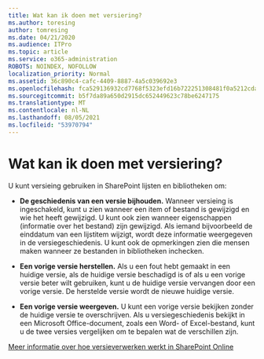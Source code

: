```yaml
---
title: Wat kan ik doen met versiering?
ms.author: toresing
author: tomresing
ms.date: 04/21/2020
ms.audience: ITPro
ms.topic: article
ms.service: o365-administration
ROBOTS: NOINDEX, NOFOLLOW
localization_priority: Normal
ms.assetid: 36c890c4-cafc-4409-8887-4a5c039692e3
ms.openlocfilehash: fca529136932cd7768f5323efd16b722251308481f0a5212cda5ac5e7dc591d1
ms.sourcegitcommit: b5f7da89a650d2915dc652449623c78be6247175
ms.translationtype: MT
ms.contentlocale: nl-NL
ms.lasthandoff: 08/05/2021
ms.locfileid: "53970794"
---
```

# <a name="what-can-i-do-with-versioning"></a>Wat kan ik doen met versiering?

U kunt versieing gebruiken in SharePoint lijsten en bibliotheken om:
  
- **De geschiedenis van een versie bijhouden.** Wanneer versieing is ingeschakeld, kunt u zien wanneer een item of bestand is gewijzigd en wie het heeft gewijzigd. U kunt ook zien wanneer eigenschappen (informatie over het bestand) zijn gewijzigd. Als iemand bijvoorbeeld de einddatum van een lijstitem wijzigt, wordt deze informatie weergegeven in de versiegeschiedenis. U kunt ook de opmerkingen zien die mensen maken wanneer ze bestanden in bibliotheken inchecken. 
    
- **Een vorige versie herstellen.** Als u een fout hebt gemaakt in een huidige versie, als de huidige versie beschadigd is of als u een vorige versie beter wilt gebruiken, kunt u de huidige versie vervangen door een vorige versie. De herstelde versie wordt de nieuwe huidige versie. 
    
- **Een vorige versie weergeven.** U kunt een vorige versie bekijken zonder de huidige versie te overschrijven. Als u versiegeschiedenis bekijkt in een Microsoft Office-document, zoals een Word- of Excel-bestand, kunt u de twee versies vergelijken om te bepalen wat de verschillen zijn. 
    
[Meer informatie over hoe versieverwerken werkt in SharePoint Online](https://go.microsoft.com/fwlink/?linkid=875710)
  

